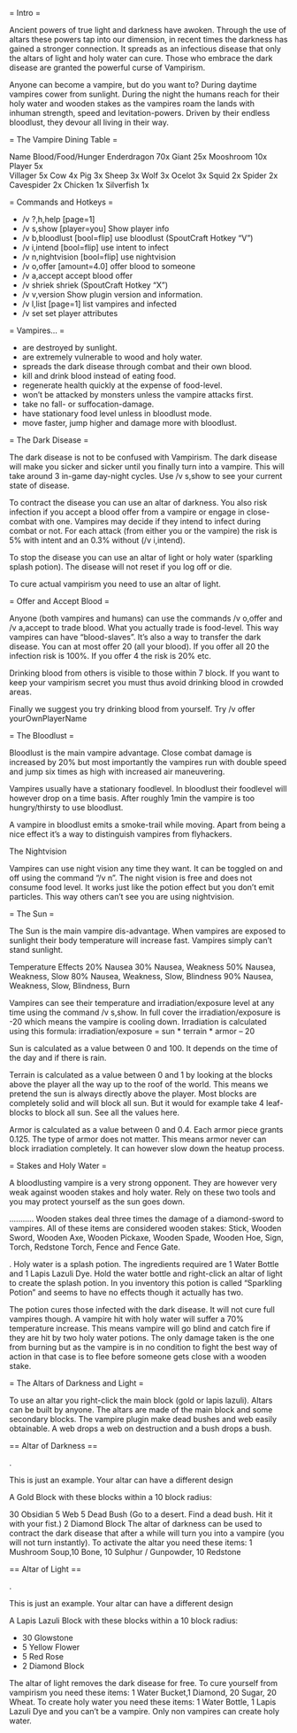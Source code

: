 = Intro =

Ancient powers of true light and darkness have awoken. Through the use of altars these powers tap into our dimension, in recent times the darkness has gained a stronger connection. It spreads as an infectious disease that only the altars of light and holy water can cure. Those who embrace the dark disease are granted the powerful curse of Vampirism.

Anyone can become a vampire, but do you want to? During daytime vampires cower from sunlight. During the night the humans reach for their holy water and wooden stakes as the vampires roam the lands with inhuman strength, speed and levitation-powers. Driven by their endless bloodlust, they devour all living in their way.

= The Vampire Dining Table =

Name		Blood/Food/Hunger
Enderdragon	70x
Giant		25x
Mooshroom	10x
Player		5x	
Villager	5x
Cow		4x
Pig		3x
Sheep		3x
Wolf		3x
Ocelot		3x
Squid		2x
Spider		2x
Cavespider	2x
Chicken		1x
Silverfish	1x

= Commands and Hotkeys =

 * /v ?,h,help [page=1]
 * /v s,show [player=you] Show player info
 * /v b,bloodlust [bool=flip] use bloodlust (SpoutCraft Hotkey “V”)
 * /v i,intend [bool=flip] use intent to infect
 * /v n,nightvision [bool=flip] use nightvision
 * /v o,offer <playername> [amount=4.0] offer blood to someone
 * /v a,accept accept blood offer
 * /v shriek shriek (SpoutCraft Hotkey “X”)
 * /v v,version Show plugin version and information.
 * /v l,list [page=1] list vampires and infected
 * /v set set player attributes

= Vampires… =

 * are destroyed by sunlight.
 * are extremely vulnerable to wood and holy water.
 * spreads the dark disease through combat and their own blood.
 * kill and drink blood instead of eating food.
 * regenerate health quickly at the expense of food-level.
 * won’t be attacked by monsters unless the vampire attacks first.
 * take no fall- or suffocation-damage.
 * have stationary food level unless in bloodlust mode.
 * move faster, jump higher and damage more with bloodlust.

= The Dark Disease =

The dark disease is not to be confused with Vampirism. The dark disease will make you sicker and sicker until you finally turn into a vampire. This will take around 3 in-game day-night cycles. Use /v s,show to see your current state of disease.

To contract the disease you can use an altar of darkness. You also risk infection if you accept a blood offer from a vampire or engage in close-combat with one. Vampires may decide if they intend to infect during combat or not. For each attack (from either you or the vampire) the risk is 5% with intent and an 0.3% without (/v i,intend).

To stop the disease you can use an altar of light or holy water (sparkling splash potion). The disease will not reset if you log off or die.

To cure actual vampirism you need to use an altar of light.

= Offer and Accept Blood =

Anyone (both vampires and humans) can use the commands /v o,offer and /v a,accept to trade blood. What you actually trade is food-level. This way vampires can have “blood-slaves”. It’s also a way to transfer the dark disease. You can at most offer 20 (all your blood). If you offer all 20 the infection risk is 100%. If you offer 4 the risk is 20% etc.

Drinking blood from others is visible to those within 7 block. If you want to keep your vampirism secret you must thus avoid drinking blood in crowded areas.

Finally we suggest you try drinking blood from yourself. Try /v offer yourOwnPlayerName

= The Bloodlust =

Bloodlust is the main vampire advantage. Close combat damage is increased by 20% but most importantly the vampires run with double speed and jump six times as high with increased air maneuvering.

Vampires usually have a stationary foodlevel. In bloodlust their foodlevel will however drop on a time basis. After roughly 1min the vampire is too hungry/thirsty to use bloodlust.

A vampire in bloodlust emits a smoke-trail while moving. Apart from being a nice effect it’s a way to distinguish vampires from flyhackers.

The Nightvision

Vampires can use night vision any time they want. It can be toggled on and off using the command “/v n”. The night vision is free and does not consume food level. It works just like the potion effect but you don’t emit particles. This way others can’t see you are using nightvision.

= The Sun =

The Sun is the main vampire dis-advantage. When vampires are exposed to sunlight their body temperature will increase fast. Vampires simply can’t stand sunlight.

Temperature	Effects
20%		Nausea
30%		Nausea, Weakness
50%		Nausea, Weakness, Slow
80%		Nausea, Weakness, Slow, Blindness
90%		Nausea, Weakness, Slow, Blindness, Burn

Vampires can see their temperature and irradiation/exposure level at any time using the command /v s,show. In full cover the irradiation/exposure is -20 which means the vampire is cooling down. Irradiation is calculated using this formula:
irradiation/exposure = sun * terrain * armor – 20

Sun is calculated as a value between 0 and 100. It depends on the time of the day and if there is rain.

Terrain is calculated as a value between 0 and 1 by looking at the blocks above the player all the way up to the roof of the world. This means we pretend the sun is always directly above the player. Most blocks are completely solid and will block all sun. But it would for example take 4 leaf-blocks to block all sun. See all the values here.

Armor is calculated as a value between 0 and 0.4. Each armor piece grants 0.125. The type of armor does not matter. This means armor never can block irradiation completely. It can however slow down the heatup process.

= Stakes and Holy Water =

A bloodlusting vampire is a very strong opponent. They are however very weak against wooden stakes and holy water. Rely on these two tools and you may protect yourself as the sun goes down.

...........
Wooden stakes deal three times the damage of a diamond-sword to vampires. All of these items are considered wooden stakes: Stick, Wooden Sword, Wooden Axe, Wooden Pickaxe, Wooden Spade, Wooden Hoe, Sign, Torch, Redstone Torch, Fence and Fence Gate.

.
Holy water is a splash potion. The ingredients required are 1 Water Bottle and 1 Lapis Lazuli Dye. Hold the water bottle and right-click an altar of light to create the splash potion. In you inventory this potion is called “Sparkling Potion” and seems to have no effects though it actually has two.

The potion cures those infected with the dark disease. It will not cure full vampires though. A vampire hit with holy water will suffer a 70% temperature increase. This means vampire will go blind and catch fire if they are hit by two holy water potions. The only damage taken is the one from burning but as the vampire is in no condition to fight the best way of action in that case is to flee before someone gets close with a wooden stake.

= The Altars of Darkness and Light =

To use an altar you right-click the main block (gold or lapis lazuli). Altars can be built by anyone. The altars are made of the main block and some secondary blocks. The vampire plugin make dead bushes and web easily obtainable. A web drops a web on destruction and a bush drops a bush.

== Altar of Darkness ==

.

This is just an example. Your altar can have a different design

A Gold Block with these blocks within a 10 block radius:

30 Obsidian
5 Web
5 Dead Bush (Go to a desert. Find a dead bush. Hit it with your fist.)
2 Diamond Block
The altar of darkness can be used to contract the dark disease that after a while will turn you into a vampire (you will not turn instantly). To activate the altar you need these items:
1 Mushroom Soup,10 Bone, 10 Sulphur / Gunpowder, 10 Redstone

== Altar of Light ==

.

This is just an example. Your altar can have a different design

A Lapis Lazuli Block with these blocks within a 10 block radius:

 * 30 Glowstone
 * 5 Yellow Flower
 * 5 Red Rose
 * 2 Diamond Block

The altar of light removes the dark disease for free. To cure yourself from vampirism you need these items: 1 Water Bucket,1 Diamond, 20 Sugar, 20 Wheat. To create holy water you need these items: 1 Water Bottle, 1 Lapis Lazuli Dye and you can’t be a vampire. Only non vampires can create holy water.
